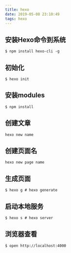 ```yaml
---
title: hexo
date: 2019-05-08 23:10:49
tags: hexo
---
```


## 安装Hexo命令到系统
```
$ npm install hexo-cli -g
```

## 初始化
```
$ hexo init
```

## 安装modules
```
$ npm install
```

## 创建文章
```
hexo new name
```

## 创建页面名
```
hexo new page name
```

## 生成页面
```
$ hexo g # hexo generate
```

## 启动本地服务
```
$ hexo s # hexo server
```

## 浏览器查看
```
$ open http://localhost:4000
```
